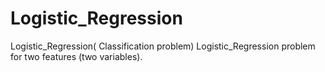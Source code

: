 # Logistic_Regression
Logistic_Regression( Classification problem)
Logistic_Regression problem for two features (two variables).

